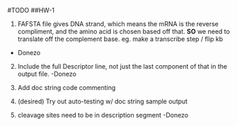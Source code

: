 #TODO 
##HW-1 

1. FAFSTA file gives DNA strand, which means the mRNA is the reverse compliment, and the amino acid is chosen based off that. **SO** we need to translate off the complement base. eg. make a transcribe step / flip kb 
- Donezo

2. Include the full Descriptor line, not just the last component of that in the output file. 
-Donezo

3. Add doc string code commenting 

4. (desired) Try out auto-testing w/ doc string sample output 

5. cleavage sites need to be in description segment
-Donezo